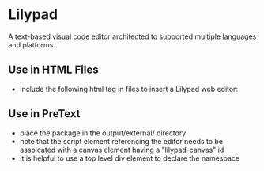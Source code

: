 # Lilypad

A text-based visual code editor architected to supported multiple languages and platforms.

## Use in HTML Files

- include the following html tag in files to insert a Lilypad web editor:
  <script src="./node_modules/lilypad-web-editor/editor.js"></script>

## Use in PreText
- place the package in the output/external/ directory
- note that the script element referencing the editor needs to be assoicated with a canvas element having a "lilypad-canvas" id
- it is helpful to use a top level div element to declare the namespace 

<interactive aspect="1:1" width="100%" xml:id="lilly-1" platform="javascript">
  <slate surface="html">
    <div xmlns="http://www.w3.org/1999/xhtml" style="width: 100%; height: 100%">
      <canvas id="lilypad-canvas" style="width: 100%; height: 98%;"></canvas>
      <script src="external/lilypad-web-editor/editor.js"></script>
    </div>
  </slate>
</interactive>